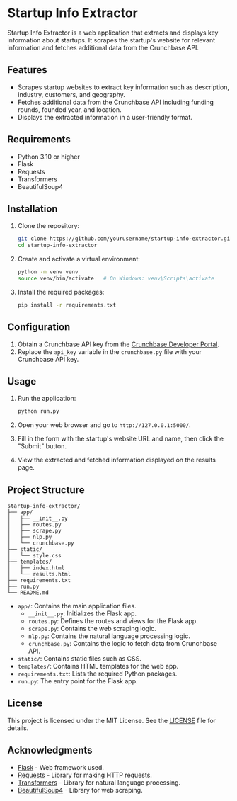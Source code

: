 # Startup Info Extractor

Startup Info Extractor is a web application that extracts and displays key information about startups. It scrapes the startup's website for relevant information and fetches additional data from the Crunchbase API.

## Features

- Scrapes startup websites to extract key information such as description, industry, customers, and geography.
- Fetches additional data from the Crunchbase API including funding rounds, founded year, and location.
- Displays the extracted information in a user-friendly format.

## Requirements

- Python 3.10 or higher
- Flask
- Requests
- Transformers
- BeautifulSoup4

## Installation

1. Clone the repository:

   ```bash
   git clone https://github.com/yourusername/startup-info-extractor.git
   cd startup-info-extractor
   ```

2. Create and activate a virtual environment:

   ```bash
   python -m venv venv
   source venv/bin/activate   # On Windows: venv\Scripts\activate
   ```

3. Install the required packages:

   ```bash
   pip install -r requirements.txt
   ```

## Configuration

1. Obtain a Crunchbase API key from the [Crunchbase Developer Portal](https://data.crunchbase.com/docs/using-the-api).
2. Replace the `api_key` variable in the `crunchbase.py` file with your Crunchbase API key.

## Usage

1. Run the application:

   ```bash
   python run.py
   ```

2. Open your web browser and go to `http://127.0.0.1:5000/`.

3. Fill in the form with the startup's website URL and name, then click the "Submit" button.

4. View the extracted and fetched information displayed on the results page.

## Project Structure

```
startup-info-extractor/
├── app/
│   ├── __init__.py
│   ├── routes.py
│   ├── scrape.py
│   ├── nlp.py
│   └── crunchbase.py
├── static/
│   └── style.css
├── templates/
│   ├── index.html
│   └── results.html
├── requirements.txt
├── run.py
└── README.md
```

- `app/`: Contains the main application files.
  - `__init__.py`: Initializes the Flask app.
  - `routes.py`: Defines the routes and views for the Flask app.
  - `scrape.py`: Contains the web scraping logic.
  - `nlp.py`: Contains the natural language processing logic.
  - `crunchbase.py`: Contains the logic to fetch data from Crunchbase API.
- `static/`: Contains static files such as CSS.
- `templates/`: Contains HTML templates for the web app.
- `requirements.txt`: Lists the required Python packages.
- `run.py`: The entry point for the Flask app.

## License

This project is licensed under the MIT License. See the [LICENSE](LICENSE) file for details.

## Acknowledgments

- [Flask](https://flask.palletsprojects.com/) - Web framework used.
- [Requests](https://requests.readthedocs.io/) - Library for making HTTP requests.
- [Transformers](https://huggingface.co/transformers/) - Library for natural language processing.
- [BeautifulSoup4](https://www.crummy.com/software/BeautifulSoup/bs4/doc/) - Library for web scraping.
